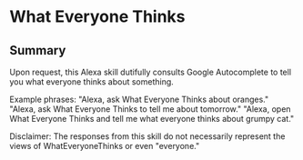 # What Everyone Thinks

## Summary
Upon request, this Alexa skill dutifully consults Google Autocomplete to tell you what everyone thinks about something.

Example phrases:
"Alexa, ask What Everyone Thinks about oranges."
"Alexa, ask What Everyone Thinks to tell me about tomorrow."
"Alexa, open What Everyone Thinks and tell me what everyone thinks about grumpy cat."

Disclaimer: The responses from this skill do not necessarily represent the views of WhatEveryoneThinks or even "everyone."
